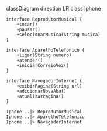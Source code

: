 classDiagram
    direction LR
    class Iphone

    interface ReprodutorMusical {
        +tocar()
        +pausar()
        +selecionarMusica(String musica)
    }

    interface AparelhoTelefonico {
        +ligar(String numero)
        +atender()
        +iniciarCorreioVoz()
    }

    interface NavegadorInternet {
        +exibirPagina(String url)
        +adicionarNovaAba()
        +atualizarPagina()
    }

    Iphone ..|> ReprodutorMusical
    Iphone ..|> AparelhoTelefonico
    Iphone ..|> NavegadorInternet